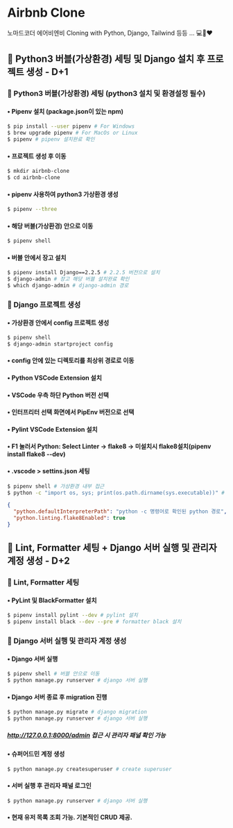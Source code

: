 # Airbnb Clone

노마드코더 에어비엔비 Cloning with Python, Django, Tailwind 등등 ... 💻👀❤

## 🚀 Python3 버블(가상환경) 세팅 및 Django 설치 후 프로젝트 생성 - D+1

### 👊 Python3 버블(가상환경) 세팅 (python3 설치 및 환경설정 필수)

#### • Pipenv 설치 (package.json이 있는 npm)

```bash
$ pip install --user pipenv # For Windows
$ brew upgrade pipenv # For MacOs or Linux
$ pipenv # pipenv 설치완료 확인
```

#### • 프로젝트 생성 후 이동

```bash
$ mkdir airbnb-clone
$ cd airbnb-clone
```

#### • pipenv 사용하여 python3 가상환경 생성

```bash
$ pipenv --three
```

#### • 해당 버블(가상환경) 안으로 이동

```bash
$ pipenv shell
```

#### • 버블 안에서 장고 설치

```bash
$ pipenv install Django==2.2.5 # 2.2.5 버전으로 설치
$ django-admin # 장고 해당 버블 설치완료 확인
$ which django-admin # django-admin 경로
```

### 👊 Django 프로젝트 생성

#### • 가상환경 안에서 config 프로젝트 생성

```bash
$ pipenv shell
$ django-admin startproject config
```

#### • config 안에 있는 디렉토리를 최상위 경로로 이동

#### • Python VSCode Extension 설치

#### • VSCode 우측 하단 Python 버전 선택

#### • 인터프리터 선택 화면에서 PipEnv 버전으로 선택

#### • Pylint VSCode Extension 설치

#### • F1 눌러서 Python: Select Linter → flake8 → 미설치시 flake8설치(pipenv install flake8 --dev)

#### • .vscode > settins.json 세팅

```bash
$ pipenv shell # 가상환경 내부 접근
$ python -c "import os, sys; print(os.path.dirname(sys.executable))" # python 경로 2번라인
```

```json
{
  "python.defaultInterpreterPath": "python -c 명령어로 확인된 python 경로",
  "python.linting.flake8Enabled": true
}
```

## 🚀 Lint, Formatter 세팅 + Django 서버 실행 및 관리자 계정 생성 - D+2

### 👊 Lint, Formatter 세팅

#### • PyLint 및 BlackFormatter 설치

```bash
$ pipenv install pylint --dev # pylint 설치
$ pipenv install black --dev --pre # formatter black 설치
```

### 👊 Django 서버 실행 및 관리자 계정 생성

#### • Django 서버 실행

```bash
$ pipenv shell # 버블 안으로 이동
$ python manage.py runserver # django 서버 실행
```

#### • Django 서버 종료 후 migration 진행

```bash
$ python manage.py migrate # django migration
$ python manage.py runserver # django 서버 실행
```

##### http://127.0.0.1:8000/admin 접근 시 관리자 패널 확인 가능

#### • 슈퍼어드민 계정 생성

```bash
$ python manage.py createsuperuser # create superuser
```

#### • 서버 실행 후 관리자 패널 로그인

```bash
$ python manage.py runserver # django 서버 실행
```

#### • 현재 유저 목록 조회 가능. 기본적인 CRUD 제공.
